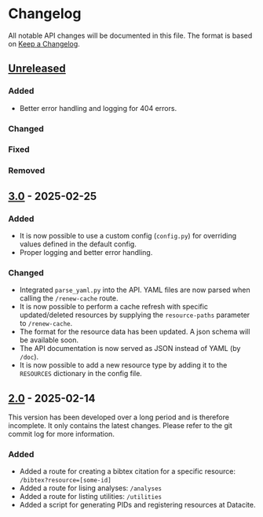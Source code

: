 # Changelog

All notable API changes will be documented in this file. The format is based on [Keep a
Changelog](https://keepachangelog.com/en/1.0.0/).

## [Unreleased]

### Added

- Better error handling and logging for 404 errors.

### Changed

### Fixed

### Removed

## [3.0] - 2025-02-25

### Added

- It is now possible to use a custom config (`config.py`) for overriding values defined in the default config.
- Proper logging and better error handling.

### Changed

- Integrated `parse_yaml.py` into the API. YAML files are now parsed when calling the `/renew-cache` route.
- It is now possible to perform a cache refresh with specific updated/deleted resources by supplying the
  `resource-paths` parameter to `/renew-cache`.
- The format for the resource data has been updated. A json schema will be available soon.
- The API documentation is now served as JSON instead of YAML (by `/doc`).
- It is now possible to add a new resource type by adding it to the `RESOURCES` dictionary in the config file.

## [2.0] - 2025-02-14

This version has been developed over a long period and is therefore incomplete. It only contains the latest changes.
Please refer to the git commit log for more information.

### Added

- Added a route for creating a bibtex citation for a specific resource: `/bibtex?resource=[some-id]`
- Added a route for lising analyses: `/analyses`
- Added a route for listing utilities: `/utilities`
- Added a script for generating PIDs and registering resources at Datacite.

[unreleased]: https://github.com/spraakbanken/metadata-api/compare/v3.0...dev
[3.0]: https://github.com/spraakbanken/metadata-api/compare/v2.0...v3.0
[2.0]: https://github.com/spraakbanken/metadata-api/releases/tag/v2.0
